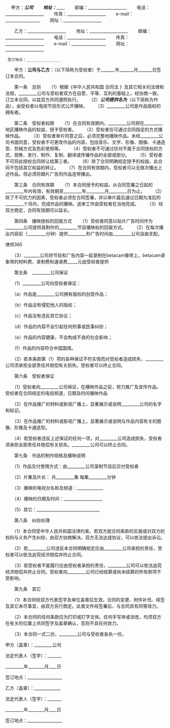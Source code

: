 
 　  甲方：_______________公司
 　　地址：___________________
 　　邮编：___________________
 　　电话：___________________
 　　传真：___________________
 　　e-mail：_________________
 　　网址：___________________
 
 　　乙方：___________________
 　　地址：___________________
 　　邮编：___________________
 　　电话：___________________
 　　传真：___________________
 　　e-mail：_________________
 　　网址：___________________
 
     签订地点：_______________
 
 　　甲方：________公司与乙方：________（以下简称为受权者）于_______年_______月_______日签订本合同。
 
 　　第一条　总则
 　　（1）根据《中华人民共和国
合同法
》及其它相关的法律和法规，_________公司与受权者双方在自愿、平等、互利的基础上，经协商一致，订立本合同，以兹双方共同遵照执行。
 　　（2）_________公司提供名为_________（以下简称为作品），由受权者以电视节目形式公开播映。
 　　（3）_________公司是作品版权的拥有者。 
 
 　　第二条　受权者权限
 　　（1）在合同有效期内，_________公司把在_________地区播映作品的权益，授予受权者。
 　　（2）受权者仅可通过合同指定的方式播映作品。
 　　（3）受权者审片同意之后，必须完整地播映作品。未经_________公司书面同意，受权者不可更改作品的内容，包括音乐、文字、形像、图像、卡通造型、剪辑方式及色彩使用等。
 　　（4）受权者不可通过任何不属于合同授权的方式，销售、发行、制作、复制、翻译或传播作品的全部或部分。
 　　（5）受权者不可将此授权合同转让给第三者。
 　　（6）除了合同明确规定授予的权益，此合同不包括其它权益的转让。
 　　（7）在合同有效期内，受权者可以无限次播出上述作品，但必须将跟片广告同作品连带播出。
 
 　　第三条　合同有效期
 　　（1）本合同授予的权益，从合同签署之日起的_________年内有效，有效期至_________年_________月_________日为止。
 　　（2）除了不可抗力的因素，受权者必须在合同签署，并以审片最后通过日期为准后的_________个月内，完成作品的播映。送审工作由受权者在当地完成。
 　　（3）经双方商定，合同有效期可以延长。
 
 　　第四条　播映授权的回报方式
 　　（1）受权者同意以贴片广告时间作为_________公司提供其制作的_________节目播映权的回报方式。
 　　（2）在每次播出内容前（_________分钟）提供_________秒广告时间由_________公司自由支配。




 
律师365






 　　（3）________公司将节目和广告内容一起录制在betacam像带上，betacam录象带的材料费、录制费和速递费_____元由受权者提供

 

 　　第五条　_________公司保证

 　　（1）_________公司向受权者保证：

 　　（a）作品是_________公司拥有版权的创意作品；

 　　（b）作品没有侵犯他人的版权；

 　　（c）作品没有违反其它协议；

 　　（d）作品的内容不会引起任何刑事或民事纠纷；

 　　（e）作品的内容健康，不会构成不良的社会影响；

 　　（f）作品的内容符合中国国情。

 　　（2）若本条款第（1）项的各种保证不符实情而对受权者造成损失，_________公司须承担全部责任并赔偿有关损失。受权者可以终止合同。

 

 　　第六条　受权者保证

 　　（1）受权者向_________公司保证，在播映作品之前，努力推广及宣传作品。受权者在合同规定的电视频道，日期及时间播映作品

 　　（2）在作品推广的材料或影视广播上，显著展示或说明_________公司的名字和标记。 

 　　（3）在作品推广的材料或影视广播上，显著展示或说明与作品内容有关的图像、形像及卡通造型。

 　　（4）若受权者违反上述保证的任何一项，对_________公司造成损失，受权者须承担全部责任并赔偿有关损失。_________公司可以终止合同。

 

 　　第七条　作品的制作规格及播映说明

 　　（1）作品交付使用方式：由_________公司录制节目后交付受权者 

 　　（2）片集及片长： 共_________集 每集_________分钟

 　　（3）播映的电视台名称及频道：_____________

 　　（4）播映的日期及时间：___________________

 　　（5）其它：_______________________________

 

 　　第八条　纠纷处理

 　　（1）本合同受中华人民共和国法律约束。若双方就合同条款的实施或对双方的权利与义务产生纠纷，由双方协商解决。双方无法达成协议，可以依法提出诉讼。

 　　（2）若_________公司违反本合同明确规定应由_________公司承担的责任，受权者可以依法追究经济赔偿并终止合同。

 　　（3）若受权者不能履行应由受权者承担的责任，_________公司可以依法追究经济赔偿并终止合同。受权者向_________公司已经结算或尚未结算的所有款项不受影响。 

 

 　　第九条　其它

 　　（1）本合同经双方代表签字及单位盖章后生效。合同的变更、附件补充、续签及其它未尽事宜，由双方另行商定。此类文件经签署后，与合同具有同等效力。

 　　（2）本合同的任何条款应为打印或打字文体。任何手写体或涂改，均须双方在有关的位置上共同签字及盖章确认，否则不具任何效力。

 　　（3）本合同一式二份，_________公司与受权者各执一份。

 

 甲方（盖章）：_________公司

 法定代表人（签字）：_______

 _________年________月____日

 签订地点：_________________

 

 乙方（盖章）：_____________

 法定代表人（签字）：_______

 _________年________月____日

 签订地点：_________________

 


 

 
 
 
 
 
  


  
 

  


  


  
 
 
 
 

